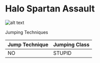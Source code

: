 # Halo Spartan Assault
![alt text](https://cdn.cloudflare.steamstatic.com/steam/apps/277430/capsule_616x353.jpg?t=1577833888) 

Jumping Techniques

Jump Technique | Jumping Class
------------ | ------------
NO | STUPID